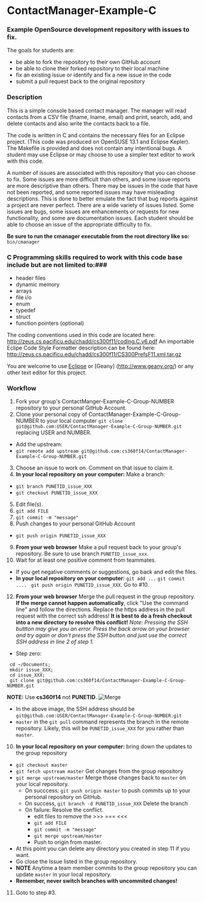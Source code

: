 ContactManager-Example-C
========================

### Example OpenSource development repository with issues to fix.  ###

The goals for students are:
* be able to fork the repository to their own GitHub account
* be able to clone their forked repository to their local machine
* fix an existing issue or identify and fix a new issue in the code
* submit a pull request back to the original repository


### Description ###

This is a simple console based contact manager.  The manager will read contacts from a CSV file (fname, lname, email) and print, search, add, and delete contacts and also write the contacts back to a file.

The code is written in C and contains the necessary files for an Eclipse project. (This code was produced on OpenSUSE 13.1 and Eclipse Kepler).  The Makefile is provided and does not contain any intentional bugs.  A student may use Eclipse or may choose to use a simpler text editor to work with this code.

A number of issues are associated with this repository that you can choose to fix.  Some issues are more difficult
than others, and some issue reports are more descriptive than others.  There may be issues in the code that have not been reported, and some reported issues may have misleading descriptions.  This is done to better emulate the fact that bug reports against a project are never perfect.  There are a wide variety of issues listed. Some issues are bugs, some issues are enhancements or requests for new functionality, and some are documentation issues.  Each student should be able to choose an issue of the appropriate difficulty to fix.
 
**Be sure to run the cmanager executable from the root directory like so:** `bin/cmanager`

### C Programming skills required to work with this code base include but are not limited to:###

* header files
* dynamic memory
* arrays
* file i/o
* enum
* typedef
* struct
* function pointers (optional)


The coding conventions used in this code are located here: http://zeus.cs.pacificu.edu/chadd/cs300f11/coding.C.v6.pdf
An importable Eclipe Code Style Formatter description can be found here: http://zeus.cs.pacificu.edu/chadd/cs300f11/CS300PrefsF11.xml.tar.gz

You are welcome to use [Eclipse](http://eclipse.org) or [Geany] (http://www.geany.org/) or any other text editor for this project.

### Workflow ###

1. Fork your group's ContactManger-Example-C-Group-NUMBER repository to your personal GitHub Account.
2. Clone your personal copy of ContactManager-Example-C-Group-NUMBER to your local computer `git clone git@github.com:USER/ContactManager-Example-C-Group-NUMBER.git`  replacing USER and NUMBER.
  * Add the upstream:
  * `git remote add upstream git@github.com:cs360f14/ContactManager-Example-C-Group-NUMBER.git`
3. Choose an issue to work on.  Comment on that issue to claim it.
4. **In your local repository on your computer:** Make a branch:
  * `git branch PUNETID_issue_XXX`
  * `git checkout PUNETID_issue_XXX`
5. Edit file(s).
6. `git add FILE`
7. `git commit -m "message"`
8. Push changes to your personal GitHub Account
  * `git push origin PUNETID_issue_XXX`
9. **From your web browser** Make a pull request back to your group's repository.  Be sure to use branch `PUNETID_issue_xxx`.
10. Wait for at least one positive comment from teammates. 
  * If you get negative comments or suggestions, go back and edit the files. 
  * **In your local repository on your computer:** `git add ...` `git commit .... ` `git push origin PUNETID_issue_XXX`. Go to #10.
12. **From your web browser** Merge the pull request in the group repository.  **If the merge cannot happen automatically**, click "Use the command line" and follow the directions. Replace the https address in the pull request with the correct ssh address!  **It is best to do a fresh checkout into a new directory to resolve this conflict!** *Note: Pressing the SSH buttton may give you an error. Press the back arrow on your browser and try again or don't press the SSH button and just use the correct SSH address in line 2 of step 1.*
  * Step zero:
   ```
    cd ~/Documents; 
    mkdir issue_XXX; 
    cd issue_XXX; 
    git clone git@github.com:cs360f14/ContactManager-Example-C-Group-NUMBER.git
   ```  
   **NOTE:** Use **cs360f14** not **PUNETID**.
  ![Merge](http://zeus.cs.pacificu.edu/chadd/cs360f14/TestReposMergeConflictEdit.png "Merge")
  * In the above image, the SSH address should be `git@github.com:USER/ContactManager-Example-C-Group-NUMBER.git`
  * `master` in the `git pull` command represents the branch in the remote repository. Likely, this will be `PUNETID_issue_XXX` for you rather than `master`.
10. **In your local repository on your computer:** bring down the updates to the group repository
  * `git checkout master`
  * `git fetch upstream master`  Get changes from the group repository
  * `git merge upstream/master`  Merge those changes back to `master` on your local repository.
    * On succcess: `git push origin master` to push commits up to your personal repository on GitHub.
    * On success, `git branch -d PUNETID_issue_XXX` Delete the branch
    * On failure: Resolve the conflict.  
      * edit files to remove the >>> === <<<
      * `git add FILE`
      * `git commit -m "message"`
      * `git merge upstream/master`
      * Push to origin from master.
  * At this point you can delete any directory you created in step 11 if you want.
  * Go close the Issue listed in the group repository.
  * **NOTE** Anytime a team member commits to the group repository you can update `master` in your local repository.
  * **Remember, never switch branches with uncommited changes!**
11. Goto to step #3.
